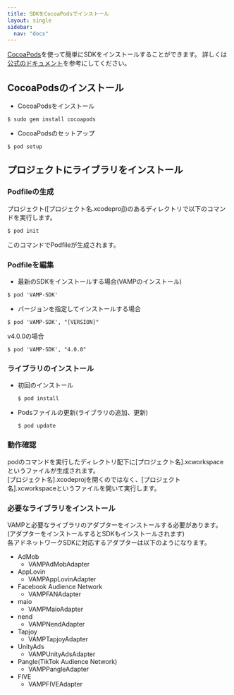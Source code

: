 ```yaml
---
title: SDKをCocoaPodsでインストール
layout: single
sidebar:
  nav: "docs"
---
```

[CocoaPods](https://guides.cocoapods.org/using/getting-started)を使って簡単にSDKをインストールすることができます。
詳しくは[公式のドキュメント](https://guides.cocoapods.org/using/using-cocoapods)を参考にしてください。

## CocoaPodsのインストール
- CocoaPodsをインストール
```
$ sudo gem install cocoapods
```
- CocoaPodsのセットアップ
```
$ pod setup
```

## プロジェクトにライブラリをインストール
### Podfileの生成
プロジェクト([プロジェクト名.xcodeproj])のあるディレクトリで以下のコマンドを実行します。
```
$ pod init
```
このコマンドでPodfileが生成されます。  
### Podfileを編集
  - 最新のSDKをインストールする場合(VAMPのインストール)
  ```
  $ pod 'VAMP-SDK'
  ```

  - バージョンを指定してインストールする場合
  ```
  $ pod 'VAMP-SDK', "[VERSION]"
  ```
  
  v4.0.0の場合
  ```
  $ pod 'VAMP-SDK', "4.0.0"
  ```

### ライブラリのインストール
  - 初回のインストール
    ```
    $ pod install
    ```
  
  - Podsファイルの更新(ライブラリの追加、更新)
    ```
    $ pod update
    ```

### 動作確認
podのコマンドを実行したディレクトリ配下に[プロジェクト名].xcworkspaceというファイルが生成されます。  
[プロジェクト名].xcodeprojを開くのではなく、[プロジェクト名].xcworkspaceというファイルを開いて実行します。  

### 必要なライブラリをインストール
VAMPと必要なライブラリのアダプターをインストールする必要があります。(アダプターをインストールするとSDKもインストールされます)  
各アドネットワークSDKに対応するアダプターは以下のようになります。

- AdMob
  - VAMPAdMobAdapter
- AppLovin
  - VAMPAppLovinAdapter
- Facebook Audience Network
  - VAMPFANAdapter
- maio
  - VAMPMaioAdapter
- nend
  - VAMPNendAdapter
- Tapjoy
  - VAMPTapjoyAdapter
- UnityAds
  - VAMPUnityAdsAdapter
- Pangle(TikTok Audience Network)
  - VAMPPangleAdapter
- FIVE
  - VAMPFIVEAdapter
